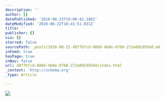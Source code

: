 ```yaml
---
description: ''
author: []
datePublished: '2016-08-22T19:06:42.186Z'
dateModified: '2016-08-22T18:41:51.031Z'
title: ''
publisher: {}
via: {}
starred: false
sourcePath: _posts/2016-08-22-d877bfcd-8868-4b8e-8760-272a092d5b9d.md
inFeed: true
hasPage: true
inNav: false
url: d877bfcd-8868-4b8e-8760-272a092d5b9d/index.html
_context: 'http://schema.org'
_type: Article

---
```

![](https://the-grid-user-content.s3-us-west-2.amazonaws.com/c59e5889-0d3a-4459-a653-945373443ac1.jpg)